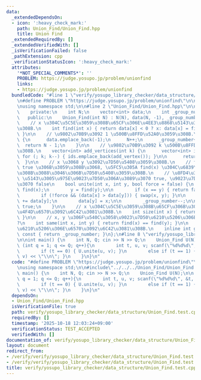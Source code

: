 ```yaml
---
data:
  _extendedDependsOn:
  - icon: ':heavy_check_mark:'
    path: Union_Find/Union_Find.hpp
    title: Union Find
  _extendedRequiredBy: []
  _extendedVerifiedWith: []
  _isVerificationFailed: false
  _pathExtension: cpp
  _verificationStatusIcon: ':heavy_check_mark:'
  attributes:
    '*NOT_SPECIAL_COMMENTS*': ''
    PROBLEM: https://judge.yosupo.jp/problem/unionfind
    links:
    - https://judge.yosupo.jp/problem/unionfind
  bundledCode: "#line 1 \"verify/yosupo_library_checker/data_structure/Union_Find.test.cpp\"\
    \n#define PROBLEM \"https://judge.yosupo.jp/problem/unionfind\"\n\n#include<bits/stdc++.h>\n\
    \nusing namespace std;\n\n#line 2 \"Union_Find/Union_Find.hpp\"\n\nclass Union_Find{\n\
    \    private:\n    int N;\n    vector<int> data;\n    int _group_number;\n\n \
    \   public:\n    Union_Find(int N) : N(N), data(N, -1), _group_number(N) {}\n\n\
    \    // x \u304C\u5C5E\u3059\u308B\u65CF\u306E\u4EE3\u8868\u5143\u3092\u6C42\u3081\
    \u308B.\n    int find(int x) { return data[x] < 0 ? x: data[x] = find(data[x]);\
    \ }\n\n    // \u9802\u70B9\u3092 1 \u500B\u8FFD\u52A0\u3059\u308B.\n    int add_vertex()\
    \ {\n      data.emplace_back(-1);\n      N++;\n      _group_number++;\n\n    \
    \  return N - 1;\n    }\n\n    // \u9802\u70B9\u3092 k \u500B\u8FFD\u52A0\u3059\
    \u308B.\n    vector<int> add_vertices(int k) {\n      vector<int> ids;\n     \
    \ for (; k; k--) { ids.emplace_back(add_vertex()); }\n\n      return ids;\n  \
    \  }\n\n    // x \u3068 y \u3092\u7D50\u5408\u3059\u308B.\n    // force \u3092\
    \ true \u306B\u3059\u308B\u3068, \u5FC5\u305A find(x) \u304C\u6839\u306B\u306A\
    \u308B\u3088\u3046\u306B\u7D50\u5408\u3059\u308B.\n    // \u8FD4\u308A\u5024:\
    \ \u5143\u3005\u975E\u9023\u7D50\u306A\u3089\u3070 true, \u9023\u7D50\u306A\u3089\
    \u3070 false\n    bool unite(int x, int y, bool force = false) {\n        x =\
    \ find(x);\n        y = find(y);\n\n        if (x == y) { return false; }\n\n\
    \        if (!force && (data[x] > data[y])) { swap(x, y); }\n\n        data[x]\
    \ += data[y];\n        data[y] = x;\n\n        _group_number--;\n\n        return\
    \ true;\n    }\n\n    // x \u304C\u5C5E\u3059\u308B\u65CF\u306B\u304A\u3051\u308B\
    \u4F4D\u6570\u3092\u6C42\u3081\u308B.\n    int size(int x) { return -data[find(x)];\
    \ }\n\n    // x, y \u306F\u540C\u3058\u9023\u7D50\u6210\u5206\u306B\u3042\u308B\
    ?\n    int same(int x, int y) { return find(x) == find(y); }\n\n    // \u9023\u7D50\
    \u6210\u5206\u306E\u6570\u3092\u6C42\u3081\u308B.\n    inline int group_count()\
    \ const { return _group_number; }\n};\n#line 8 \"verify/yosupo_library_checker/data_structure/Union_Find.test.cpp\"\
    \n\nint main() {\n    int N, Q; cin >> N >> Q;\n    Union_Find U(N);\n\n    for\
    \ (int q = 1; q <= Q; q++){\n        int t, u, v; scanf(\"%d%d%d\", &t, &u, &v);\n\
    \        if (t == 0) { U.unite(u, v); }\n        else if (t == 1) { cout << U.same(u,\
    \ v) << \"\\n\"; }\n    }\n}\n"
  code: "#define PROBLEM \"https://judge.yosupo.jp/problem/unionfind\"\n\n#include<bits/stdc++.h>\n\
    \nusing namespace std;\n\n#include\"../../../Union_Find/Union_Find.hpp\"\n\nint\
    \ main() {\n    int N, Q; cin >> N >> Q;\n    Union_Find U(N);\n\n    for (int\
    \ q = 1; q <= Q; q++){\n        int t, u, v; scanf(\"%d%d%d\", &t, &u, &v);\n\
    \        if (t == 0) { U.unite(u, v); }\n        else if (t == 1) { cout << U.same(u,\
    \ v) << \"\\n\"; }\n    }\n}\n"
  dependsOn:
  - Union_Find/Union_Find.hpp
  isVerificationFile: true
  path: verify/yosupo_library_checker/data_structure/Union_Find.test.cpp
  requiredBy: []
  timestamp: '2025-10-18 12:03:24+09:00'
  verificationStatus: TEST_ACCEPTED
  verifiedWith: []
documentation_of: verify/yosupo_library_checker/data_structure/Union_Find.test.cpp
layout: document
redirect_from:
- /verify/verify/yosupo_library_checker/data_structure/Union_Find.test.cpp
- /verify/verify/yosupo_library_checker/data_structure/Union_Find.test.cpp.html
title: verify/yosupo_library_checker/data_structure/Union_Find.test.cpp
---
```

